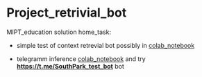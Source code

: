# Project_retrivial_bot
 MIPT_education solution home_task:


- simple test of context retrevial bot possibly in [colab_notebook](https://github.com/Mike030668/MIPT_magistratura/blob/main/NLP_generation/Project_retrivial_bot/Context_talk_test.ipynb)

- telegramm inference [colab_notebook](https://github.com/Mike030668/MIPT_magistratura/blob/main/NLP_generation/Project_retrivial_bot/Telegram_inference.ipynb)  and try **https://t.me/SouthPark_test_bot** bot
